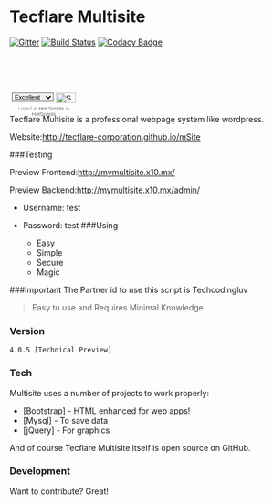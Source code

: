 # Tecflare Multisite

[![Gitter](https://badges.gitter.im/Join%20Chat.svg)](https://gitter.im/Tecflare-Corporation/mSite?utm_source=badge&utm_medium=badge&utm_campaign=pr-badge)
[![Build Status](https://travis-ci.org/Tecflare-Corporation/mSite.svg?branch=master)](https://travis-ci.org/Tecflare-Corporation/mSite)
[![Codacy Badge](https://api.codacy.com/project/badge/grade/80d424e7f98749549cc314b4fc827abd)](https://www.codacy.com/app/dodiaraculus/mSite)

<div style="display: block; width: 120px; height: 90px; background: transparent url(http://cdn.hotscripts.com/img/widgets/rt_120x90-1.gif) 0 0 no-repeat;"><form action="http://www.hotscripts.com/rate/157125/?RID=N929907" method="post" style="margin: 0 0 5px 0; padding: 0; overflow: hidden"><select name="rate" style="width: 73px; overflow: hidden; font: normal 11px/12px Arial, Helvetica, sans-serif; color: #000; float: left; margin: 66px 4px 0 4px; padding: 0; clear: none; border: 1px solid #666;"><option value="5">Excellent</option><option value="4">Very Good</option><option value="3">Good</option><option value="2">Fair</option><option value="1">Poor</option></select><input type="image" src="http://cdn.hotscripts.com/img/widgets/btn_vote-1.gif" style="width: 35px; height: 18px; overflow: hidden; float: left; margin: 66px 0 0; clear: none; padding: 0; border: 0;" /></form><span style="display: block; width: 120px; text-align: center; margin: 2px auto 0; padding: 0; color: #999; font: 9px Arial, Helvetica, sans-serif;">Listed at <a target="_blank" href="http://www.hotscripts.com/?RID=N929907" style="color: #666; text-decoration: none;">Hot Scripts</a> in <a target="_blank" href="http://www.hotscripts.com/category/scripts/php/web-developers/?RID=N929907" style="color: #666; text-decoration: none;">HotScripts</a></span></div>

Tecflare Multisite is a professional webpage system like wordpress.

Website:http://tecflare-corporation.github.io/mSite

###Testing 

Preview Frontend:http://mymultisite.x10.mx/

Preview Backend:http://mymultisite.x10.mx/admin/

- Username: test
- Password: test
###Using

  - Easy
  - Simple
  - Secure
  - Magic

###Important
The Partner id to use this script is Techcodingluv

>Easy to use and Requires Minimal Knowledge.


### Version
```
4.0.5 [Technical Preview]
```

### Tech

Multisite uses a number of projects to work properly:

* [Bootstrap] - HTML enhanced for web apps!
* [Mysql] - To save data
* [jQuery] - For graphics

And of course Tecflare Multisite itself is open source on GitHub.

### Development

Want to contribute? Great!







